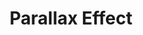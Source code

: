 ---
layout: module
title: Parallax Effect
category: Other
link: https://github.com/korlibs/korge-parallax/tree/main/korge-parallax
icon: /i/parallax.png
---
